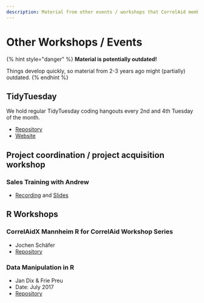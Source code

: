 ```yaml
---
description: Material from other events / workshops that CorrelAid members have organized.
---
```


# Other Workshops / Events

{% hint style="danger" %}
**Material is potentially outdated!**

Things develop quickly, so material from 2-3 years ago might \(partially\) outdated. 
{% endhint %}

## TidyTuesday

We hold regular TidyTuesday coding hangouts every 2nd and 4th Tuesday of the month.

* [Repository](https://github.com/CorrelAid/correlaid-tidytuesday) 
* [Website](https://tidytuesday.correlaid.org) 

## Project coordination / project acquisition workshop

### **Sales Training with Andrew**

* [Recording](https://youtu.be/7fq9TNuCejQ) and [Slides](https://docs.google.com/presentation/d/1ITtSixD4M-DWy4quY0aTxGrodkIYKAlMmjMH6h9G5Nw/edit#slide=id.ga71046d04d_0_52)

## R Workshops

### CorrelAidX Mannheim R for CorrelAid Workshop Series

* Jochen Schäfer
* [Repository](https://github.com/SchaeferJ/RforCorrelAid)

### Data Manipulation in R 

* Jan Dix & Frie Preu
* Date: July 2017
* [Repository](https://github.com/CorrelAid/workshop-unikonstanz)

